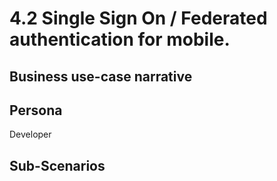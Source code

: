 # 4.2 Single Sign On / Federated authentication for mobile. 

## Business use-case narrative


## Persona
Developer

## Sub-Scenarios

